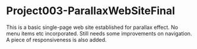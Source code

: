 # Project003-ParallaxWebSiteFinal
This is a basic single-page web site established for parallax effect. No menu items etc incorporated. Still needs some improvements on navigation.
A piece of responsiveness is also added.
